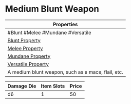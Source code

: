 ---
---

# Medium Blunt Weapon

|Properties|
|----------|
|\#Blunt #Melee #Mundane #Versatile|
|[Blunt Property](../Weapon%20Properties/Blunt%20Property.md)|
|[Melee Property](../Weapon%20Properties/Melee%20Property.md)|
|[Mundane Property](../../../Material%20Properties/Mundane%20Property.md)|
|[Versatile Property](../Weapon%20Properties/Versatile%20Property.md)|
|A medium blunt weapon, such as a mace, flail, etc.|

|Damage Die|Item Slots|Price|
|----------|----------|-----|
|d6|1|50|
